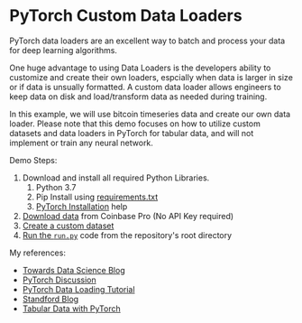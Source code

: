 # PyTorch Custom Data Loaders

PyTorch data loaders are an excellent way to batch and process your data for deep learning algorithms. 

One huge advantage to using Data Loaders is the developers ability to customize and create their own loaders, espcially when data is larger in size or if data is unsually formatted. A custom data loader allows engineers to keep data on disk and load/transform data as needed during training. 

In this example, we will use bitcoin timeseries data and create our own data loader. Please note that this demo focuses on how to utilize custom datasets and data loaders in PyTorch for tabular data, and will not implement or train any neural network.  


Demo Steps:
1. Download and install all required Python Libraries. 
    1. Python 3.7
    1. Pip Install using [requirements.txt](requirements.txt)
    1. [PyTorch Installation](https://pytorch.org/) help
1. [Download data](download_data.py) from Coinbase Pro (No API Key required)
1. [Create a custom dataset](btc_custom_dataset.py)
1. [Run the `run.py`](run.py) code from the repository's root directory


My references:
- [Towards Data Science Blog](https://towardsdatascience.com/building-efficient-custom-datasets-in-pytorch-2563b946fd9f)
- [PyTorch Discussion](https://discuss.pytorch.org/t/dataset-class-loading-multiple-data-files/47789/2) 
- [PyTorch Data Loading Tutorial](https://pytorch.org/tutorials/beginner/data_loading_tutorial.html)
- [Standford Blog](https://stanford.edu/~shervine/blog/pytorch-how-to-generate-data-parallel)
- [Tabular Data with PyTorch](https://towardsdatascience.com/better-data-loading-20x-pytorch-speed-up-for-tabular-data-e264b9e34352)